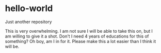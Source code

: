 # hello-world
Just another repository

This is very overwhelming. I am not sure I will be able to take this on, but I am willing to give it a shot. Don't I need 4 years of educations for this of something?
Oh boy, am I in for it.
Please make this a lot easier than I think it will be.
